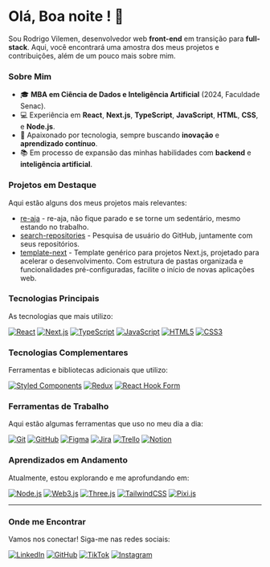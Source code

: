 # Olá, <!-- start-greeting --> Boa noite <!-- end-greeting -->! 👋

Sou Rodrigo Vilemen, desenvolvedor web **front-end** em transição para **full-stack**. Aqui, você encontrará uma amostra dos meus projetos e contribuições, além de um pouco mais sobre mim.

### Sobre Mim

- 🎓 **MBA em Ciência de Dados e Inteligência Artificial** (2024, Faculdade Senac).
- 💻 Experiência em **React**, **Next.js**, **TypeScript**, **JavaScript**, **HTML**, **CSS**, e **Node.js**.
- 🚀 Apaixonado por tecnologia, sempre buscando **inovação** e **aprendizado contínuo**.
- 📚 Em processo de expansão das minhas habilidades com **backend** e **inteligência artificial**.

### Projetos em Destaque

Aqui estão alguns dos meus projetos mais relevantes:

<!-- start-projects -->

- [re-aja](https://github.com/r-vilemen/re-aja) - re-aja, não fique parado e se torne um sedentário, mesmo estando no trabalho.
- [search-repositories](https://github.com/r-vilemen/search-repositories) - Pesquisa de usuário do GitHub, juntamente com seus repositórios.
- [template-next](https://github.com/r-vilemen/template-next) - Template genérico para projetos Next.js, projetado para acelerar o desenvolvimento. Com estrutura de pastas organizada e funcionalidades pré-configuradas, facilite o início de novas aplicações web.
<!-- end-projects -->

### Tecnologias Principais

As tecnologias que mais utilizo:

[![React](https://img.shields.io/badge/React-20232A?style=for-the-badge&logo=react&logoColor=61DAFB)](https://reactjs.org/)
[![Next.js](https://img.shields.io/badge/Next.js-000000?style=for-the-badge&logo=nextdotjs&logoColor=white)](https://nextjs.org/)
[![TypeScript](https://img.shields.io/badge/TypeScript-007ACC?style=for-the-badge&logo=typescript&logoColor=white)](https://www.typescriptlang.org/)
[![JavaScript](https://img.shields.io/badge/JavaScript-323330?style=for-the-badge&logo=javascript&logoColor=F7DF1E)](https://developer.mozilla.org/en-US/docs/Web/JavaScript)
[![HTML5](https://img.shields.io/badge/HTML5-E34F26?style=for-the-badge&logo=html5&logoColor=white)](https://developer.mozilla.org/en-US/docs/Web/HTML)
[![CSS3](https://img.shields.io/badge/CSS3-1572B6?style=for-the-badge&logo=css3&logoColor=white)](https://developer.mozilla.org/en-US/docs/Web/CSS)

### Tecnologias Complementares

Ferramentas e bibliotecas adicionais que utilizo:

[![Styled Components](https://img.shields.io/badge/Styled%20Components-DB7093?style=for-the-badge&logo=styled-components&logoColor=white)](https://styled-components.com/)
[![Redux](https://img.shields.io/badge/Redux-764ABC?style=for-the-badge&logo=redux&logoColor=white)](https://redux.js.org/)
[![React Hook Form](https://img.shields.io/badge/React%20Hook%20Form-EC3D39?style=for-the-badge&logo=react-hook-form&logoColor=white)](https://react-hook-form.com/)

### Ferramentas de Trabalho

Aqui estão algumas ferramentas que uso no meu dia a dia:

[![Git](https://img.shields.io/badge/Git-F05032?style=for-the-badge&logo=git&logoColor=white)](https://git-scm.com/)
[![GitHub](https://img.shields.io/badge/GitHub-181717?style=for-the-badge&logo=github&logoColor=white)](https://github.com/)
[![Figma](https://img.shields.io/badge/Figma-F24E1E?style=for-the-badge&logo=figma&logoColor=white)](https://www.figma.com/)
[![Jira](https://img.shields.io/badge/Jira-0052CC?style=for-the-badge&logo=jira&logoColor=white)](https://www.atlassian.com/software/jira)
[![Trello](https://img.shields.io/badge/Trello-0052CC?style=for-the-badge&logo=trello&logoColor=white)](https://trello.com/)
[![Notion](https://img.shields.io/badge/Notion-000000?style=for-the-badge&logo=notion&logoColor=white)](https://www.notion.so/)

### Aprendizados em Andamento

Atualmente, estou explorando e me aprofundando em:

[![Node.js](https://img.shields.io/badge/Node.js-339933?style=for-the-badge&logo=nodedotjs&logoColor=white)](https://nodejs.org/)
[![Web3.js](https://img.shields.io/badge/Web3.js-F16822?style=for-the-badge&logo=web3.js&logoColor=white)](https://web3js.readthedocs.io/)
[![Three.js](https://img.shields.io/badge/Three.js-000000?style=for-the-badge&logo=three.js&logoColor=white)](https://threejs.org/)
[![TailwindCSS](https://img.shields.io/badge/TailwindCSS-38B2AC?style=for-the-badge&logo=tailwind-css&logoColor=white)](https://tailwindcss.com/)
[![Pixi.js](https://img.shields.io/badge/Pixi.js-8DD6F9?style=for-the-badge&logo=pixijs&logoColor=white)](https://pixijs.com/)

---

### Onde me Encontrar

Vamos nos conectar! Siga-me nas redes sociais:

[![LinkedIn](https://img.shields.io/badge/LinkedIn-blue?style=for-the-badge&logo=linkedin)](https://www.linkedin.com/in/rodrigo-vilemen/)
[![GitHub](https://img.shields.io/badge/GitHub-black?style=for-the-badge&logo=github)](https://github.com/r-vilemen)
[![TikTok](https://img.shields.io/badge/TikTok-000000?style=for-the-badge&logo=tiktok&logoColor=white)](https://www.tiktok.com/@rvacode)
[![Instagram](https://img.shields.io/badge/Instagram-E4405F?style=for-the-badge&logo=instagram&logoColor=white)](https://www.instagram.com/rvacode)
